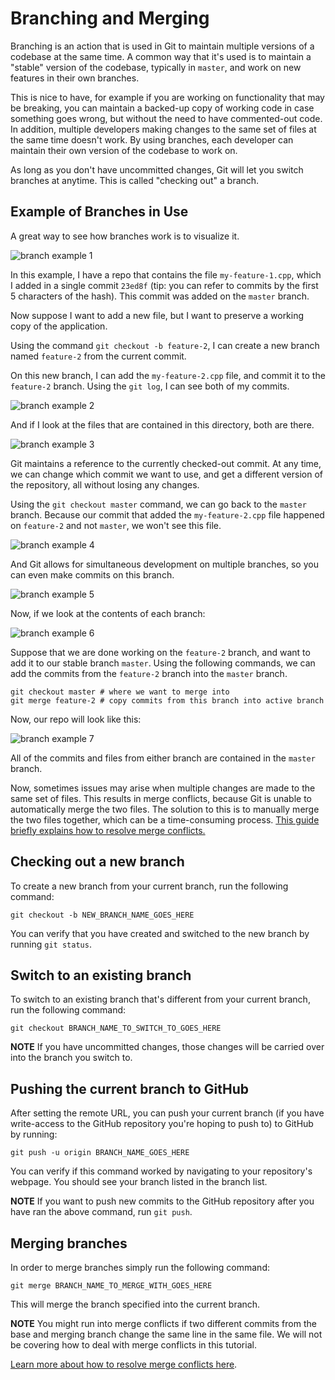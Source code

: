 # Branching and Merging

Branching is an action that is used in Git to maintain multiple versions of a codebase at the same time.
A common way that it's used is to maintain a "stable" version of the codebase, typically in `master`,
and work on new features in their own branches.

This is nice to have, for example if you are working on functionality that may be breaking, you can
maintain a backed-up copy of working code in case something goes wrong, but without the need to have
commented-out code.
In addition, multiple developers making changes to the same set of files at the same time doesn't work.
By using branches, each developer can maintain their own version of the codebase to work on.

As long as you don't have uncommitted changes, Git will let you switch branches at anytime. This is called
"checking out" a branch.

## Example of Branches in Use

A great way to see how branches work is to visualize it.

![branch example 1](img/branch-example-1.png)

In this example, I have a repo that contains the file `my-feature-1.cpp`, which I added in a single commit `23ed8f` (tip: you can refer to commits by the first 5 characters of the hash).
This commit was added on the `master` branch.

Now suppose I want to add a new file, but I want to preserve a working copy of the application.

Using the command `git checkout -b feature-2`, I can create a new branch named `feature-2` from the current commit.

On this new branch, I can add the `my-feature-2.cpp` file, and commit it to the `feature-2` branch.
Using the `git log`, I can see both of my commits.

![branch example 2](img/branch-example-2.png)

And if I look at the files that are contained in this directory, both are there.

![branch example 3](img/branch-example-3.png)

Git maintains a reference to the currently checked-out commit. At any time, we can change which commit we want to use, and get a different version of the
repository, all without losing any changes.

Using the `git checkout master` command, we can go back to the `master` branch. Because our commit that added the `my-feature-2.cpp` file happened
on `feature-2` and not `master`, we won't see this file.

![branch example 4](img/branch-example-4.png)

And Git allows for simultaneous development on multiple branches, so you can even make commits on this branch.

![branch example 5](img/branch-example-5.png)

Now, if we look at the contents of each branch:

![branch example 6](img/branch-example-6.png)

Suppose that we are done working on the `feature-2` branch, and want to add it to our stable branch `master`.
Using the following commands, we can add the commits from the `feature-2` branch into the `master` branch.

```console
git checkout master # where we want to merge into
git merge feature-2 # copy commits from this branch into active branch
```

Now, our repo will look like this:

![branch example 7](img/branch-example-7.png)

All of the commits and files from either branch are contained in the `master` branch.

Now, sometimes issues may arise when multiple changes are made to the same set of files.
This results in merge conflicts, because Git is unable to automatically merge the two files.
The solution to this is to manually merge the two files together, which can be a time-consuming process.
[This guide briefly explains how to resolve merge conflicts.](https://help.github.com/articles/resolving-a-merge-conflict-using-the-command-line/)

## Checking out a new branch

To create a new branch from your current branch, run the following command:

```console
git checkout -b NEW_BRANCH_NAME_GOES_HERE
```

You can verify that you have created and switched to the new branch by running `git status`.

## Switch to an existing branch

To switch to an existing branch that's different from your current branch, run the following command:

```console
git checkout BRANCH_NAME_TO_SWITCH_TO_GOES_HERE
```

**NOTE** If you have uncommitted changes, those changes will be carried over into the branch you switch to.

## Pushing the current branch to GitHub

After setting the remote URL, you can push your current branch (if you have write-access to the GitHub repository you're hoping to push to) to GitHub by running:

```console
git push -u origin BRANCH_NAME_GOES_HERE
```

You can verify if this command worked by navigating to your repository's webpage. You should see your branch listed in the branch list.

**NOTE** If you want to push new commits to the GitHub repository after you have ran the above command, run `git push`.

## Merging branches

In order to merge branches simply run the following command:

```console
git merge BRANCH_NAME_TO_MERGE_WITH_GOES_HERE
```

This will merge the branch specified into the current branch.

**NOTE** You might run into merge conflicts if two different commits from the base and merging branch change the same line in the same file. We will not be covering how to deal with merge conflicts in this tutorial.

[Learn more about how to resolve merge conflicts here](https://help.github.com/articles/resolving-a-merge-conflict-using-the-command-line/).